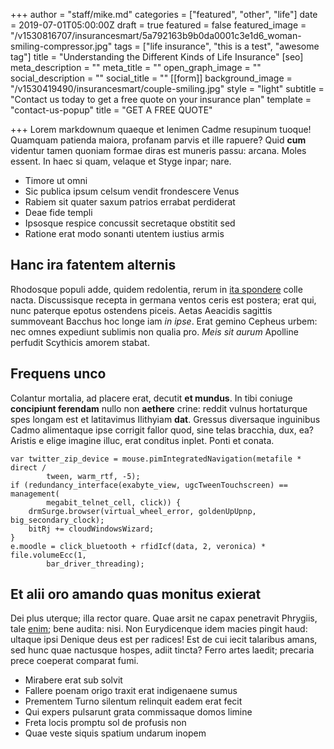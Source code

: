 +++
author = "staff/mike.md"
categories = ["featured", "other", "life"]
date = 2019-07-01T05:00:00Z
draft = true
featured = false
featured_image = "/v1530816707/insurancesmart/5a792163b9b0da0001c3e1d6_woman-smiling-compressor.jpg"
tags = ["life insurance", "this is a test", "awesome tag"]
title = "Understanding the Different Kinds of Life Insurance"
[seo]
meta_description = ""
meta_title = ""
open_graph_image = ""
social_description = ""
social_title = ""
[[form]]
background_image = "/v1530419490/insurancesmart/couple-smiling.jpg"
style = "light"
subtitle = "Contact us today to get a free quote on your insurance plan"
template = "contact-us-popup"
title = "GET A FREE QUOTE"

+++
Lorem markdownum quaeque et lenimen Cadme resupinum tuoque! Quamquam patienda maiora, profanam parvis et ille rapuere? Quid **cum** videntur tamen quoniam formae diras est muneris passu: arcana. Moles essent. In haec si quam, velaque et Styge inpar; nare.

* Timore ut omni
* Sic publica ipsum celsum vendit frondescere Venus
* Rabiem sit quater saxum patrios errabat perdiderat
* Deae fide templi
* Ipsosque respice concussit secretaque obstitit sed
* Ratione erat modo sonanti utentem iustius armis

## Hanc ira fatentem alternis

Rhodosque populi adde, quidem redolentia, rerum in [ita spondere](http://altaardua.org/non.html) colle nacta. Discussisque recepta in germana ventos ceris est postera; erat qui, nunc paterque epotus ostendens piceis. Aetas Aeacidis sagittis summoveant Bacchus hoc longe iam _in ipse_. Erat gemino Cepheus urbem: nec omnes expediunt sublimis non qualia pro. _Meis sit aurum_ Apolline perfudit Scythicis amorem stabat.

## Frequens unco

Colantur mortalia, ad placere erat, decutit **et mundus**. In tibi coniuge **concipiunt ferendam** nullo non **aethere** crine: reddit vulnus hortaturque spes longam est et latitavimus Ilithyiam **dat**. Gressus diversaque inguinibus Cadmo alimentaque ipse corrigit fallor quod, sine telas bracchia, dux, ea? Aristis e elige imagine illuc, erat conditus inplet. Ponti et conata.

    var twitter_zip_device = mouse.pimIntegratedNavigation(metafile * direct /
            tween, warm_rtf, -5);
    if (redundancy_interface(exabyte_view, ugcTweenTouchscreen) == management(
            megabit_telnet_cell, click)) {
        drmSurge.browser(virtual_wheel_error, goldenUpUpnp, big_secondary_clock);
        bitRj += cloudWindowsWizard;
    }
    e.moodle = click_bluetooth + rfidIcf(data, 2, veronica) * file.volumeEcc(1,
            bar_driver_threading);
    

## Et alii oro amando quas monitus exierat

Dei plus uterque; illa rector quare. Quae arsit ne capax penetravit Phrygiis, tale [enim](http://www.duce.net/); bene audita: nisi. Non Eurydicenque idem macies pingit haud: ultaque ipsi Denique deus est per radices! Est de cui iecit talaribus amans, sed hunc quae nactusque hospes, adiit tincta? Ferro artes laedit; precaria prece coeperat comparat fumi.

* Mirabere erat sub solvit
* Fallere poenam origo traxit erat indigenaene sumus
* Prementem Turno silentum relinquit eadem erat fecit
* Qui expers pulsarunt grata commissaque domos limine
* Freta locis promptu sol de profusis non
* Quae veste siquis spatium undarum inopem